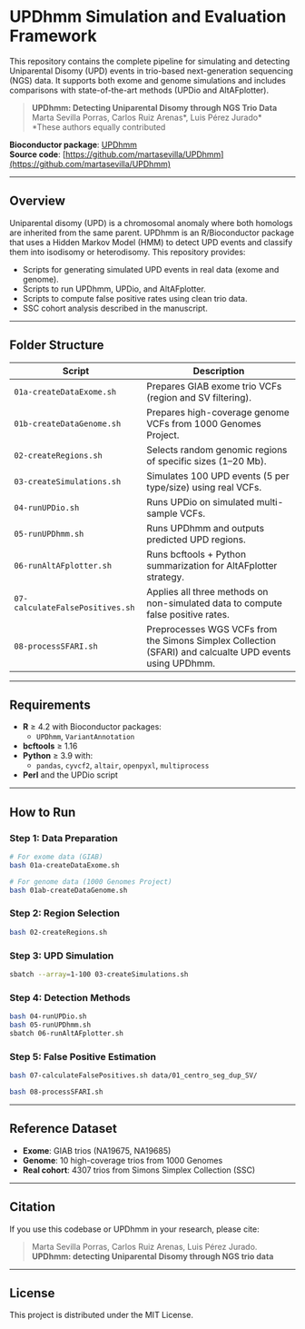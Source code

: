 # UPDhmm Simulation and Evaluation Framework

This repository contains the complete pipeline for simulating and detecting Uniparental Disomy (UPD) events in trio-based next-generation sequencing (NGS) data. It supports both exome and genome simulations and includes comparisons with state-of-the-art methods (UPDio and AltAFplotter).

> **UPDhmm: Detecting Uniparental Disomy through NGS Trio Data**  
> Marta Sevilla Porras, Carlos Ruiz Arenas*, Luis Pérez Jurado*  
> *These authors equally contributed

**Bioconductor package**: [UPDhmm](https://www.bioconductor.org/packages/release/bioc/html/UPDhmm.html)  
**Source code**: [https://github.com/martasevilla/UPDhmm](https://github.com/martasevilla/UPDhmm)  

---

## Overview

Uniparental disomy (UPD) is a chromosomal anomaly where both homologs are inherited from the same parent. UPDhmm is an R/Bioconductor package that uses a Hidden Markov Model (HMM) to detect UPD events and classify them into isodisomy or heterodisomy. This repository provides:

- Scripts for generating simulated UPD events in real data (exome and genome).
- Scripts to run UPDhmm, UPDio, and AltAFplotter.
- Scripts to compute false positive rates using clean trio data.
- SSC cohort analysis described in the manuscript.

---

## Folder Structure

| Script | Description |
|--------|-------------|
| `01a-createDataExome.sh` | Prepares GIAB exome trio VCFs (region and SV filtering). |
| `01b-createDataGenome.sh` | Prepares high-coverage genome VCFs from 1000 Genomes Project. |
| `02-createRegions.sh` | Selects random genomic regions of specific sizes (1–20 Mb). |
| `03-createSimulations.sh` | Simulates 100 UPD events (5 per type/size) using real VCFs. |
| `04-runUPDio.sh` | Runs UPDio on simulated multi-sample VCFs. |
| `05-runUPDhmm.sh` | Runs UPDhmm and outputs predicted UPD regions. |
| `06-runAltAFplotter.sh` | Runs bcftools + Python summarization for AltAFplotter strategy. |
| `07-calculateFalsePositives.sh` | Applies all three methods on non-simulated data to compute false positive rates. |
| `08-processSFARI.sh` | Preprocesses WGS VCFs from the Simons Simplex Collection (SFARI) and calcualte UPD events using UPDhmm. |


---

## Requirements

- **R** ≥ 4.2 with Bioconductor packages:
  - `UPDhmm`, `VariantAnnotation`
- **bcftools** ≥ 1.16
- **Python** ≥ 3.9 with:
  - `pandas`, `cyvcf2`, `altair`, `openpyxl`, `multiprocess`
- **Perl** and the UPDio script

---

## How to Run

### Step 1: Data Preparation

```bash
# For exome data (GIAB)
bash 01a-createDataExome.sh

# For genome data (1000 Genomes Project)
bash 01ab-createDataGenome.sh
```

### Step 2: Region Selection

```bash
bash 02-createRegions.sh
```

### Step 3: UPD Simulation

```bash
sbatch --array=1-100 03-createSimulations.sh
```

### Step 4: Detection Methods

```bash
bash 04-runUPDio.sh
bash 05-runUPDhmm.sh
sbatch 06-runAltAFplotter.sh
```

### Step 5: False Positive Estimation

```bash
bash 07-calculateFalsePositives.sh data/01_centro_seg_dup_SV/
```
```bash
bash 08-processSFARI.sh
```


---

## Reference Dataset

- **Exome**: GIAB trios (NA19675, NA19685)
- **Genome**: 10 high-coverage trios from 1000 Genomes
- **Real cohort**: 4307 trios from Simons Simplex Collection (SSC)

---

## Citation

If you use this codebase or UPDhmm in your research, please cite:

> Marta Sevilla Porras, Carlos Ruiz Arenas, Luis Pérez Jurado.  
> **UPDhmm: detecting Uniparental Disomy through NGS trio data**

---

## License

This project is distributed under the MIT License.
